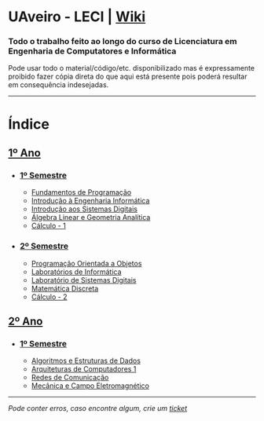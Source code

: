 # UAveiro - LECI | [Wiki](https://github.com/TiagoRG/uaveiro-leci/wiki)
### Todo o trabalho feito ao longo do curso de Licenciatura em Engenharia de Computatores e Informática

Pode usar todo o material/código/etc. disponibilizado mas é expressamente proibido fazer cópia direta do que aqui está presente pois poderá resultar em consequência indesejadas.

---

# Índice
## [1º Ano](https://github.com/TiagoRG/uaveiro-leci/tree/master/1ano/1semestre)
- ### [1º Semestre](https://github.com/TiagoRG/uaveiro-leci/tree/master/1ano/1semestre)
  - [Fundamentos de Programação](https://github.com/TiagoRG/uaveiro-leci/tree/master/1ano/1semestre/fp)
  - [Introdução à Engenharia Informática](https://github.com/TiagoRG/uaveiro-leci/tree/master/1ano/1semestre/iei)
  - [Introdução aos Sistemas Digitais](https://github.com/TiagoRG/uaveiro-leci/tree/master/1ano/1semestre/isd)
  - [&Aacute;lgebra Linear e Geometria Anal&iacute;tica](https://github.com/TiagoRG/uaveiro-leci/tree/master/1ano/1semestre/alga)
  - [C&aacute;lculo - 1](https://github.com/TiagoRG/uaveiro-leci/tree/master/1ano/1semestre/c1)

- ### [2º Semestre](https://github.com/TiagoRG/uaveiro-leci/tree/master/1ano/2semestre)
  - [Programação Orientada a Objetos](https://github.com/TiagoRG/uaveiro-leci/tree/master/1ano/2semestre/poo)
  - [Laboratórios de Informática](https://github.com/TiagoRG/uaveiro-leci/tree/master/1ano/2semestre/labi)
  - [Laboratório de Sistemas Digitais](https://github.com/TiagoRG/uaveiro-leci/tree/master/1ano/2semestre/lsd)
  - [Matem&aacute;tica Discreta](https://github.com/TiagoRG/uaveiro-leci/tree/master/1ano/2semestre/md)
  - [C&aacute;lculo - 2](https://github.com/TiagoRG/uaveiro-leci/tree/master/1ano/2semestre/c2)
 
## [2º Ano](https://github.com/TiagoRG/uaveiro-leci/tree/master/2ano/1semestre)
- ### [1º Semestre](https://github.com/TiagoRG/uaveiro-leci/tree/master/2ano/1semestre)
  - [Algoritmos e Estruturas de Dados](https://github.com/TiagoRG/uaveiro-leci/tree/master/2ano/1semestre/aed)
  - [Arquiteturas de Computadores 1](https://github.com/TiagoRG/uaveiro-leci/tree/master/2ano/1semestre/ac1)
  - [Redes de Comunicação](https://github.com/TiagoRG/uaveiro-leci/tree/master/2ano/1semestre/rc1)
  - [Mecânica e Campo Eletromagnético](https://github.com/TiagoRG/uaveiro-leci/tree/master/2ano/1semestre/mce)

---
*Pode conter erros, caso encontre algum, crie um* [*ticket*](https://github.com/TiagoRG/uaveiro-leci/issues/new)
